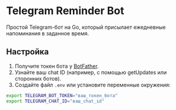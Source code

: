 # Telegram Reminder Bot

Простой Telegram-бот на Go, который присылает ежедневные напоминания в заданное время.

## Настройка

1. Получите токен бота у [BotFather](https://t.me/BotFather).
2. Узнайте ваш chat ID (например, с помощью getUpdates или сторонних ботов).
3. Создайте файл `.env` или установите переменные окружения:

```bash
export TELEGRAM_BOT_TOKEN="ваш_токен_бота"
export TELEGRAM_CHAT_ID="ваш_chat_id"